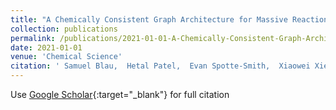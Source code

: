 ```yaml
---
title: "A Chemically Consistent Graph Architecture for Massive Reaction Networks Applied to Solid-Electrolyte Interphase Formation"
collection: publications
permalink: /publications/2021-01-01-A-Chemically-Consistent-Graph-Architecture-for-Massive-Reaction-Networks-Applied-to-Solid-Electrolyte-Interphase-Formation
date: 2021-01-01
venue: 'Chemical Science'
citation: ' Samuel Blau,  Hetal Patel,  Evan Spotte-Smith,  Xiaowei Xie,  Shyam Dwaraknath,  Kristin Persson, &quot;A Chemically Consistent Graph Architecture for Massive Reaction Networks Applied to Solid-Electrolyte Interphase Formation.&quot; Chemical Science, 2021.'
---
```

Use [Google Scholar](https://scholar.google.com/scholar?q=A+Chemically+Consistent+Graph+Architecture+for+Massive+Reaction+Networks+Applied+to+Solid+Electrolyte+Interphase+Formation){:target="_blank"} for full citation